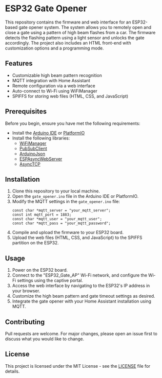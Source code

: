 # ESP32 Gate Opener

This repository contains the firmware and web interface for an ESP32-based gate opener system. The system allows you to remotely open and close a gate using a pattern of high beam flashes from a car. The firmware detects the flashing pattern using a light sensor and unlocks the gate accordingly. The project also includes an HTML front-end with customization options and a programming mode.

## Features

- Customizable high beam pattern recognition
- MQTT integration with Home Assistant
- Remote configuration via a web interface
- Auto-connect to Wi-Fi using WiFiManager
- SPIFFS for storing web files (HTML, CSS, and JavaScript)

## Prerequisites

Before you begin, ensure you have met the following requirements:

- Install the [Arduino IDE](https://www.arduino.cc/en/software) or [PlatformIO](https://platformio.org/)
- Install the following libraries:
  - [WiFiManager](https://github.com/tzapu/WiFiManager)
  - [PubSubClient](https://github.com/knolleary/pubsubclient)
  - [ArduinoJson](https://github.com/bblanchon/ArduinoJson)
  - [ESPAsyncWebServer](https://github.com/me-no-dev/ESPAsyncWebServer)
  - [AsyncTCP](https://github.com/me-no-dev/AsyncTCP)

## Installation

1. Clone this repository to your local machine.
2. Open the `gate_opener.ino` file in the Arduino IDE or PlatformIO.
3. Modify the MQTT settings in the `gate_opener.ino` file:
   ```
   const char *mqtt_server = "your_mqtt_server";
   const int mqtt_port = 1883;
   const char *mqtt_user = "your_mqtt_user";
   const char *mqtt_pass = "your_mqtt_password";
   ```
4. Compile and upload the firmware to your ESP32 board.
5. Upload the web files (HTML, CSS, and JavaScript) to the SPIFFS partition on the ESP32.

## Usage

1. Power on the ESP32 board.
2. Connect to the "ESP32_Gate_AP" Wi-Fi network, and configure the Wi-Fi settings using the captive portal.
3. Access the web interface by navigating to the ESP32's IP address in your browser.
4. Customize the high beam pattern and gate timeout settings as desired.
5. Integrate the gate opener with your Home Assistant installation using MQTT.

## Contributing

Pull requests are welcome. For major changes, please open an issue first to discuss what you would like to change.

## License

This project is licensed under the MIT License - see the [LICENSE](LICENSE) file for details.